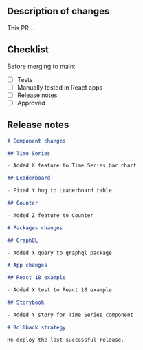 ## Description of changes

This PR…

## Checklist

Before merging to main:

- [ ] Tests
- [ ] Manually tested in React apps
- [ ] Release notes
- [ ] Approved

## Release notes

```md
# Component changes

## Time Series

- Added X feature to Time Series bar chart

## Leaderboard

- Fixed Y bug to Leaderboard table

## Counter

- Added Z feature to Counter

# Packages changes

## GraphQL

- Added X query to graphql package

# App changes

## React 18 example

- Added X test to React 18 example

## Storybook

- Added Y story for Time Series component

# Rollback strategy

Re-deploy the last successful release.
```

